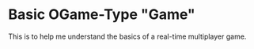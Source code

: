 # Basic OGame-Type "Game"

This is to help me understand the basics of a real-time multiplayer game.
